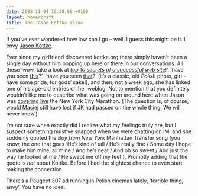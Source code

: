 ```yaml
---
date: 2003-11-04 19:38:06 +0100
layout: hovercraft
title: The Jason Kottke issue
---
```


If you’ve ever wondered how low can I go – well, I guess this might be it. I envy [Jason Kottke](http://kottke.org/ '‘Speed 3: If he stops writing, the bus will blow up’… seems a fair trade to me').

Ever since my girlfriend discovered kottke.org there simply haven’t been a single day without him popping up here or there in our conversations. All these ‘wow, take a look at <cite>[top 10 secrets of a successful web site](http://0sil8.com/episodes/97/12/05/ '0sil8.com? c’mon, what’s this supposed to mean?')</cite>!’, ‘have you seen [this](http://mena.typepad.com/photos/segway/imgp0061.html 'wear-a-nifty-T-shirt-ride-a-Segway-and-they’re-all-yours')?’, ‘have you seen [that](http://kottke.org/02/03/how-i-feel-about-the-web '‘How I feel about the Web’ – as if anyone cared!')?’ (it’s a classic, old _Polish_ photo, girl – have some pride, for gods’ sake!); and then, not a week ago, she has linked one of his age-old entries on her weblog. Not to mention that you definitely wouldn’t like me to describe what was going on around here when Jason was [covering live](http://kottke.org/03/11/maciej-p-diddy-marathon 'from his couch, no less') the New York City Marathon. (The question is, of course, would [Maciej](http://www.idlewords.com/ 'our man across the Big Pond') still have lost if JK had passed on the whole thing. We will never know.)

I’m not sure when exactly did I realize what my feelings truly are, but I suspect something must’ve snapped when we were chatting on IM, and she suddenly quoted the <cite>Boy from New York</cite> Manhattan Transfer song (you know, the one that goes ‘He’s kind of tall / He’s really fine / Some day I hope to make him mine, all mine / And he’s neat / And oh so sweet / And just the way he looked at me / He swept me off my feet’). Promptly adding that the quote is _not_ about Kottke. Before I had the slightest chance to even start making the connection.

There’s a Peugeot 307 ad running in Polish cinemas lately, ‘terrible thing, envy’. You have no idea.

